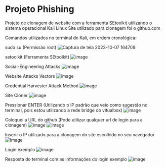 # Projeto Phishing 

Projeto de clonagem de website com a ferramenta SEtoolkit utilizando o sistema operacional Kali Linux
Site utilizado para clonagem foi o github.com

Comandos utilizados no terminal do Kali, em ordem cronológica: 

sudo su (Permissão root)
![Captura de tela 2023-10-07 164706](https://github.com/PedroAABR/Projeto-Phishing/assets/101150972/9516414d-436b-4f52-b86c-eec0fc237820)

setoolkit (Ferramenta SEtoolkit)
![image](https://github.com/PedroAABR/Projeto-Phishing/assets/101150972/8838be89-87cd-4e3d-87a1-53dfce07e1e5)

Social-Engineering Attacks
![image](https://github.com/PedroAABR/Projeto-Phishing/assets/101150972/102f51c8-5d56-4a65-a611-5c9b97b071c4)

Website Attacks Vectors
![image](https://github.com/PedroAABR/Projeto-Phishing/assets/101150972/d932374a-d5f6-42e5-8646-c258adae8e5f)

Credential Harvester Attack Method
![image](https://github.com/PedroAABR/Projeto-Phishing/assets/101150972/6329504a-5f85-4ca6-ae75-11c06eb137a3)

Site Cloner
![image](https://github.com/PedroAABR/Projeto-Phishing/assets/101150972/55b8cdaa-874f-48ff-81b6-31c2b3bce96d)

Pressionar ENTER (Utilizando o IP padrão que veio como sugestão no terminal, pois estou utilizando a rede bridge do vitualbox)
![image](https://github.com/PedroAABR/Projeto-Phishing/assets/101150972/7ea905bb-e496-49ba-b662-697e952617c6)

Coloquei a URL do github (Pode utilizar qualquer url de login para a clonagem)
![image](https://github.com/PedroAABR/Projeto-Phishing/assets/101150972/50e8fe31-0874-4a9e-9f2d-284a3ff6aaa4)
![image](https://github.com/PedroAABR/Projeto-Phishing/assets/101150972/ecc13ab4-c5f2-4ec8-bb47-93d4ce5e2dee)

Inserir o IP utilizado para a clonagem do site escolhido no seu navegador
![image](https://github.com/PedroAABR/Projeto-Phishing/assets/101150972/d686693b-2bf5-4b9d-9453-989cb11973b8)

Login exemplo
![image](https://github.com/PedroAABR/Projeto-Phishing/assets/101150972/c788cbc1-6336-4d3a-82b5-cee1f07b29dc)

Resposta do terminal com as informações do login exemplo
![image](https://github.com/PedroAABR/Projeto-Phishing/assets/101150972/c95f3a2d-b9c2-4e44-9944-7df59787de7b)


